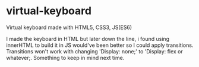 # virtual-keyboard
Virtual keyboard made with HTML5, CSS3, JS(ES6)

I made the keyboard in HTML but later down the line, i found using innerHTML to build it in JS would've been better so I could apply transitions. 
Transitions won't work with changing 'Display: none;' to 'Display: flex or whatever;. Something to keep in mind next time.
